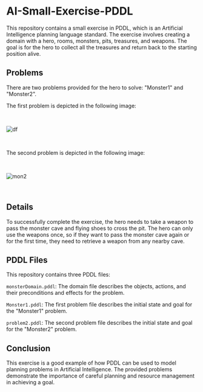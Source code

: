 # AI-Small-Exercise-PDDL

This repository contains a small exercise in PDDL, which is an Artificial Intelligence planning language standard. The exercise involves creating a domain with a hero, rooms, monsters, pits, treasures, and weapons. The goal is for the hero to collect all the treasures and return back to the starting position alive.

## Problems

There are two problems provided for the hero to solve: "Monster1" and "Monster2".

The first problem is depicted in the following image:

</br>

![df](https://user-images.githubusercontent.com/72731525/118113544-1cff9680-b3ef-11eb-8817-dedce265c201.png)

</br>


The second problem is depicted in the following image:

</br>

![mon2](https://user-images.githubusercontent.com/72731525/118113690-45879080-b3ef-11eb-9dac-1e3ba7ea2799.png)

</br>

## Details

To successfully complete the exercise, the hero needs to take a weapon to pass the monster cave and flying shoes to cross the pit. The hero can only use the weapons once, so if they want to pass the monster cave again or for the first time, they need to retrieve a weapon from any nearby cave.

## PDDL Files

This repository contains three PDDL files:

`monsterDomain.pddl`: The domain file describes the objects, actions, and their preconditions and effects for the problem.

`Monster1.pddl`: The first problem file describes the initial state and goal for the "Monster1" problem.


`problem2.pddl`: The second problem file describes the initial state and goal for the "Monster2" problem.

## Conclusion

This exercise is a good example of how PDDL can be used to model planning problems in Artificial Intelligence. The provided problems demonstrate the importance of careful planning and resource management in achieving a goal.
